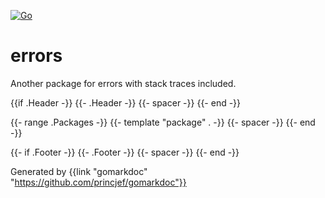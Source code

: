 [![Go](https://github.com/rclark/errors/actions/workflows/go.yml/badge.svg)](https://github.com/rclark/errors/actions/workflows/go.yml)

# errors

Another package for errors with stack traces included.

{{if .Header -}}
	{{- .Header -}}
	{{- spacer -}}
{{- end -}}

{{- range .Packages -}}
	{{- template "package" . -}}
	{{- spacer -}}
{{- end -}}

{{- if .Footer -}}
	{{- .Footer -}}
	{{- spacer -}}
{{- end -}}

Generated by {{link "gomarkdoc" "https://github.com/princjef/gomarkdoc"}}
